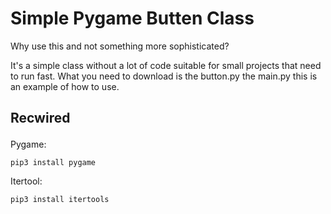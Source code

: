 # Simple Pygame Butten Class

<p>Why use this and not something more sophisticated?</p>
It's a simple class without a lot of code suitable for small projects that need to run fast.
What you need to download is the button.py the main.py this is an example of how to use.

## <p>Recwired</p>

 <p>Pygame: </p>

 ```
 pip3 install pygame
 ``` 
 <p>Itertool: </p>

 ```
 pip3 install itertools
 ```






